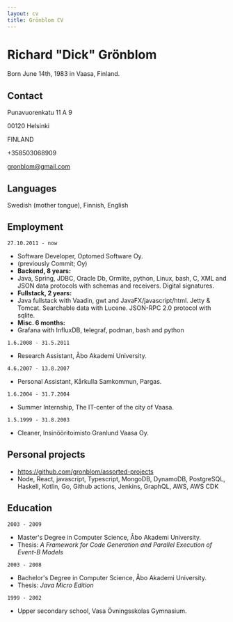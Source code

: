 ```yaml
---
layout: cv
title: Grönblom CV
---
```

# Richard "Dick" Grönblom
Born June 14th, 1983 in Vaasa, Finland.

## Contact
Punavuorenkatu 11 A 9

00120 Helsinki

FINLAND

+358503068909

gronblom@gmail.com


## Languages

Swedish (mother tongue), Finnish, English


## Employment

`27.10.2011 - now`
- Software Developer, Optomed Software Oy.
- (previously Commit; Oy)
- **Backend, 8 years:**
- Java, Spring, JDBC, Oracle Db, Ormlite, python, Linux, bash, C, XML and JSON data protocols with schemas and receivers. Digital signatures.
- **Fullstack, 2 years:**
- Java fullstack with Vaadin, gwt and JavaFX/javascript/html. Jetty & Tomcat. Searchable data with Lucene. JSON-RPC 2.0 protocol with sqlite. 
- **Misc. 6 months:**
- Grafana with InfluxDB, telegraf, podman, bash and python
 

`1.6.2008 - 31.5.2011`
- Research Assistant, Åbo Akademi University.

`4.6.2007 - 13.8.2007`
- Personal Assistant, Kårkulla Samkommun, Pargas.

`1.6.2004 - 31.7.2004`
- Summer Internship, The IT-center of the city of Vaasa.

`1.5.1999 - 31.8.2003`
- Cleaner, Insinööritoimisto Granlund Vaasa Oy.


## Personal projects

- <div id="webaddress"><a href="https://github.com/gronblom/assorted-projects">https://github.com/gronblom/assorted-projects</a></div>
- Node, React, javascript, Typescript, MongoDB, DynamoDB, PostgreSQL, Haskell, Kotlin, Go, Github actions, Jenkins, GraphQL, AWS, AWS CDK


## Education

`2003 - 2009`
 - Master's Degree in Computer Science, Åbo Akademi University.
 - Thesis: _A Framework for Code Generation and Parallel Execution of Event-B Models_

`2003 - 2008`
 - Bachelor's Degree in Computer Science, Åbo Akademi University.
 - Thesis: _Java Micro Edition_

`1999 - 2002`
 - Upper secondary school, Vasa Övningsskolas Gymnasium.


<!-- ### Footer

Last updated: August 2021 -->


